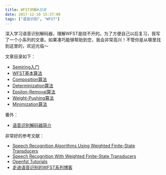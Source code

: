 ```yaml
---
title: WFST详解#目录
date: 2017-12-10 15:37:00
tags: ["语音识别", "WFST"]
---
```


深入学习语音识别解码器，理解WFST是绕不开的。为了方便自己以后复习，我写了一个小系列的文章。如果凑巧能够帮助到您，我会非常高兴！不管你是从哪里找到这里的，欢迎光临～

文章目录如下：
* [Semiring入门](https://pages.harryfyodor.xyz/2017/11/19/wfst-1/)
* [WFST基本算法](https://pages.harryfyodor.xyz/2017/11/19/wfst-2/)
* [Composition算法](https://pages.harryfyodor.xyz/2017/11/21/wfst-3/)
* [Determinization算法](https://pages.harryfyodor.xyz/2017/11/24/wfst-4/)
* [Epsilon-Removal算法](https://pages.harryfyodor.xyz/2017/11/26/wfst-5/)
* [Weight-Pushing算法](https://pages.harryfyodor.xyz/2017/11/26/wfst-6/)
* [Minimization算法](https://pages.harryfyodor.xyz/2017/11/27/wfst-7/)

番外：
* [语音识别解码器简介](https://pages.harryfyodor.xyz/2017/11/13/decoder-intro/)

非常好的参考文献：
* [Speech Recognition Algorithms Using Weighted Finite-State Transducers](http://www.doc88.com/p-7468656439802.html)
* [Speech Recognition With Weighted Finite-State Transducers](https://cs.nyu.edu/~mohri/pub/hbka.pdf)
* [Openfst Tutorials](http://openfst.cs.nyu.edu/twiki/pub/FST/FstHltTutorial/tutorial_part1.pdf)
* [走进语音识别的WFST系列博客](http://blog.csdn.net/l_b_yuan/article/details/50876340)